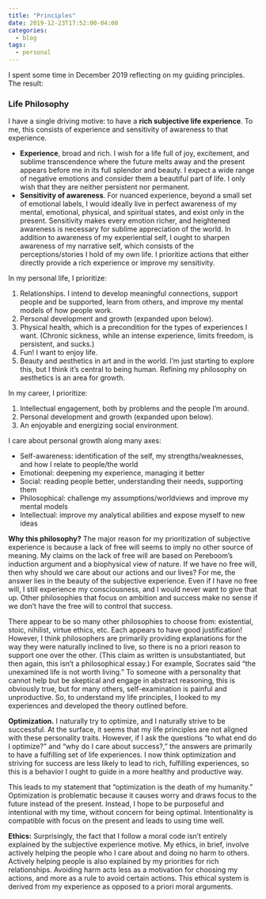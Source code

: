 ```yaml
---
title: "Principles"
date: 2019-12-23T17:52:00-04:00
categories:
  - blog
tags:
  - personal
---
```


I spent some time in December 2019 reflecting on my guiding principles. The result:

### Life Philosophy
I have a single driving motive: to have a **rich subjective life experience**. To me, this consists of experience and sensitivity of awareness to that experience.  
*	**Experience**, broad and rich. I wish for a life full of joy, excitement, and sublime transcendence where the future melts away and the present appears before me in its full splendor and beauty. I expect a wide range of negative emotions and consider them a beautiful part of life. I only wish that they are neither persistent nor permanent.   
*	**Sensitivity of awareness**. For nuanced experience, beyond a small set of emotional labels, I would ideally live in perfect awareness of my mental, emotional, physical, and spiritual states, and exist only in the present. Sensitivity makes every emotion richer, and heightened awareness is necessary for sublime appreciation of the world. In addition to awareness of my experiential self, I ought to sharpen awareness of my narrative self, which consists of the perceptions/stories I hold of my own life.
I prioritize actions that either directly provide a rich experience or improve my sensitivity.  

In my personal life, I prioritize:
1.	Relationships. I intend to develop meaningful connections, support people and be supported, learn from others, and improve my mental models of how people work.  
2.	Personal development and growth (expanded upon below).  
3.	Physical health, which is a precondition for the types of experiences I want. (Chronic sickness, while an intense experience, limits freedom, is persistent, and sucks.)  
4.	Fun! I want to enjoy life.
5.	Beauty and aesthetics in art and in the world. I’m just starting to explore this, but I think it’s central to being human. Refining my philosophy on aesthetics is an area for growth.

In my career, I prioritize:
1.	Intellectual engagement, both by problems and the people I’m around.
2.	Personal development and growth (expanded upon below).
3.	An enjoyable and energizing social environment.   

I care about personal growth along many axes:
*	Self-awareness: identification of the self, my strengths/weaknesses, and how I relate to people/the world
*	Emotional: deepening my experience, managing it better
*	Social: reading people better, understanding their needs, supporting them
*	Philosophical: challenge my assumptions/worldviews and improve my mental models
*	Intellectual: improve my analytical abilities and expose myself to new ideas

**Why this philosophy?** The major reason for my prioritization of subjective experience is because a lack of free will seems to imply no other source of meaning. My claims on the lack of free will are based on Pereboom’s induction argument and a biophysical view of nature. If we have no free will, then why should we care about our actions and our lives? For me, the answer lies in the beauty of the subjective experience. Even if I have no free will, I still experience my consciousness, and I would never want to give that up. Other philosophies that focus on ambition and success make no sense if we don’t have the free will to control that success.   

There appear to be so many other philosophies to choose from: existential, stoic, nihilist, virtue ethics, etc. Each appears to have good justification! However, I think philosophers are primarily providing explanations for the way they were naturally inclined to live, so there is no a priori reason to support one over the other. (This claim as written is unsubstantiated, but then again, this isn’t a philosophical essay.) For example, Socrates said “the unexamined life is not worth living.” To someone with a personality that cannot help but be skeptical and engage in abstract reasoning, this is obviously true, but for many others, self-examination is painful and unproductive. So, to understand my life principles, I looked to my experiences and developed the theory outlined before.   

**Optimization.** I naturally try to optimize, and I naturally strive to be successful. At the surface, it seems that my life principles are not aligned with these personality traits. However, if I ask the questions “to what end do I optimize?” and “why do I care about success?,” the answers are primarily to have a fulfilling set of life experiences. I now think optimization and striving for success are less likely to lead to rich, fulfilling experiences, so this is a behavior I ought to guide in a more healthy and productive way.  

This leads to my statement that “optimization is the death of my humanity.” Optimization is problematic because it causes worry and draws focus to the future instead of the present. Instead, I hope to be purposeful and intentional with my time, without concern for being optimal. Intentionality is compatible with focus on the present and leads to using time well.  

**Ethics:** Surprisingly, the fact that I follow a moral code isn’t entirely explained by the subjective experience motive. My ethics, in brief, involve actively helping the people who I care about and doing no harm to others. Actively helping people is also explained by my priorities for rich relationships. Avoiding harm acts less as a motivation for choosing my actions, and more as a rule to avoid certain actions. This ethical system is derived from my experience as opposed to a priori moral arguments.  
